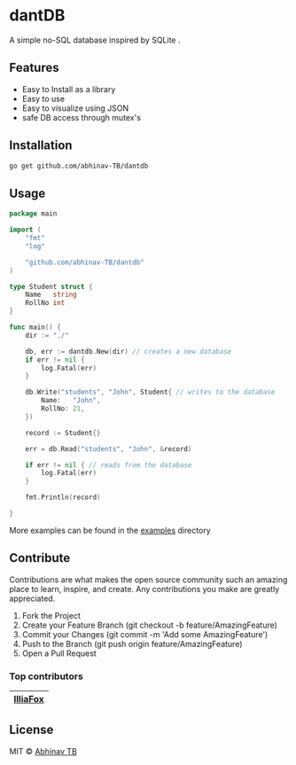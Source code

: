 # dantDB

A simple no-SQL database inspired by SQLite .

## Features

- Easy to Install as a library
- Easy to use
- Easy to visualize using JSON
- safe DB access through mutex's

## Installation

 ```sh
 go get github.com/abhinav-TB/dantdb
 ```

## Usage

```go
package main

import (
	"fmt"
	"log"

	"github.com/abhinav-TB/dantdb"
)

type Student struct {
	Name   string
	RollNo int
}

func main() {
	dir := "./"

	db, err := dantdb.New(dir) // creates a new database
	if err != nil {
		log.Fatal(err)
	}

	db.Write("students", "John", Student{ // writes to the database
		Name:   "John",
		RollNo: 21,
	})

	record := Student{}

	err = db.Read("students", "John", &record)

	if err != nil { // reads from the database
		log.Fatal(err)
	}

	fmt.Println(record)

}
```

More examples can be found in the [examples](https://github.com/abhinav-TB/datantdb/tree/master/examples) directory

## Contribute

Contributions are what makes the open source community such an amazing place to learn, inspire, and create. Any
contributions you make are greatly appreciated.

1. Fork the Project
2. Create your Feature Branch (git checkout -b feature/AmazingFeature)
3. Commit your Changes (git commit -m 'Add some AmazingFeature')
4. Push to the Branch (git push origin feature/AmazingFeature)
5. Open a Pull Request

### Top contributors

| [IlliaFox](https://github.com/illiafox) |
|:----------------------------------------|

## License

MIT © [Abhinav TB ](https://github.com/abhinav-TB)
